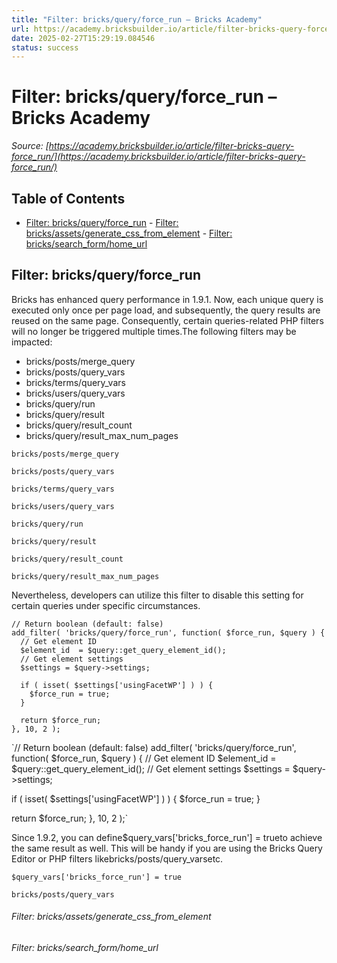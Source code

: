 ```yaml
---
title: "Filter: bricks/query/force_run – Bricks Academy"
url: https://academy.bricksbuilder.io/article/filter-bricks-query-force_run/
date: 2025-02-27T15:29:19.084546
status: success
---
```


# Filter: bricks/query/force_run – Bricks Academy

*Source: [https://academy.bricksbuilder.io/article/filter-bricks-query-force_run/](https://academy.bricksbuilder.io/article/filter-bricks-query-force_run/)*

## Table of Contents

- [Filter: bricks/query/force_run](#filter-bricksqueryforcerun)
        - [Filter: bricks/assets/generate_css_from_element](#filter-bricksassetsgeneratecssfromelement)
        - [Filter: bricks/search_form/home_url](#filter-brickssearchformhomeurl)

## Filter: bricks/query/force_run

Bricks has enhanced query performance in 1.9.1. Now, each unique query is executed only once per page load, and subsequently, the query results are reused on the same page. Consequently, certain queries-related PHP filters will no longer be triggered multiple times.The following filters may be impacted:

- bricks/posts/merge_query
- bricks/posts/query_vars
- bricks/terms/query_vars
- bricks/users/query_vars
- bricks/query/run
- bricks/query/result
- bricks/query/result_count
- bricks/query/result_max_num_pages

`bricks/posts/merge_query`

`bricks/posts/query_vars`

`bricks/terms/query_vars`

`bricks/users/query_vars`

`bricks/query/run`

`bricks/query/result`

`bricks/query/result_count`

`bricks/query/result_max_num_pages`

Nevertheless, developers can utilize this filter to disable this setting for certain queries under specific circumstances.

```
// Return boolean (default: false)
add_filter( 'bricks/query/force_run', function( $force_run, $query ) {
  // Get element ID
  $element_id  = $query::get_query_element_id();
  // Get element settings
  $settings = $query->settings;

  if ( isset( $settings['usingFacetWP'] ) ) {
    $force_run = true;
  }

  return $force_run;
}, 10, 2 );
```

`// Return boolean (default: false)
add_filter( 'bricks/query/force_run', function( $force_run, $query ) {
  // Get element ID
  $element_id  = $query::get_query_element_id();
  // Get element settings
  $settings = $query->settings;

  if ( isset( $settings['usingFacetWP'] ) ) {
    $force_run = true;
  }

  return $force_run;
}, 10, 2 );`

Since 1.9.2, you can define$query_vars['bricks_force_run'] = trueto achieve the same result as well. This will be handy if you are using the Bricks Query Editor or PHP filters likebricks/posts/query_varsetc.

`$query_vars['bricks_force_run'] = true`

`bricks/posts/query_vars`

###### Filter: bricks/assets/generate_css_from_element

###### Filter: bricks/search_form/home_url

